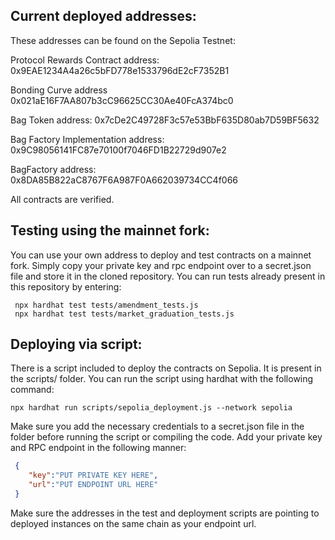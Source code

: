 ## Current deployed addresses:
These addresses can be found on the Sepolia Testnet:

Protocol Rewards Contract address: 0x9EAE1234A4a26c5bFD778e1533796dE2cF7352B1

Bonding Curve address 0x021aE16F7AA807b3cC96625CC30Ae40FcA374bc0

Bag Token address: 0x7cDe2C49728F3c57e53BbF635D80ab7D59BF5632

Bag Factory Implementation address: 0x9C98056141FC87e70100f7046FD1B22729d907e2

BagFactory address: 0x8DA85B822aC8767F6A987F0A662039734CC4f066


All contracts are verified.

## Testing using the mainnet fork:
You can use your own address to deploy and test contracts on a mainnet fork. Simply copy your private key and rpc endpoint over to a secret.json file and store it in the cloned repository.
You can run tests already present in this repository by entering:

```
 npx hardhat test tests/amendment_tests.js 
 npx hardhat test tests/market_graduation_tests.js
 ```

 ## Deploying via script:
 There is a script included to deploy the contracts on Sepolia. It is present in the scripts/ folder. You can run the script using hardhat with the following command:

 ```
 npx hardhat run scripts/sepolia_deployment.js --network sepolia

 ```

 Make sure you add the necessary credentials to a secret.json file in the folder before running the script or compiling the code. Add your private key and RPC endpoint in the following manner:

```json
 {
    "key":"PUT PRIVATE KEY HERE",
    "url":"PUT ENDPOINT URL HERE"
 }
 ```

 Make sure the addresses in the test and deployment scripts are pointing to deployed instances on the same chain as your endpoint url.